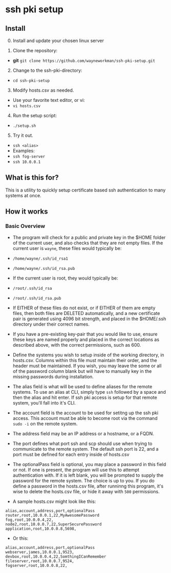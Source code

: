 # ssh pki setup

## Install

 0. Install and update your chosen linux server

 1. Clone the repository:

  - **git** `git clone https://github.com/wayneworkman/ssh-pki-setup.git`

 2. Change to the ssh-pki-directory:

  - `cd ssh-pki-setup`

 3. Modify hosts.csv as needed.

  - Use your favorite text editor, or vi:
  - `vi hosts.csv`

 4. Run the setup script:

  - `./setup.sh`

 5. Try it out.

  - `ssh <alias>`
  - Examples:
  - `ssh fog-server`
  - `ssh 10.0.0.1`

## What is this for?

This is a utility to quickly setup certificate based ssh authentication to many
systems at once.

## How it works

### Basic Overview
 - The program will check for a public and private key in the $HOME folder of the current
user, and also checks that they are not empty files. If the current user is `wayne`,
these files would typically be:

 - `/home/wayne/.ssh/id_rsa1`
 - `/home/wayne/.ssh/id_rsa.pub`

 - If the current user is root, they would typically be:

 - `/root/.ssh/id_rsa`
 - `/root/.ssh/id_rsa.pub`

 - If EITHER of these files do not exist, or if EITHER of them are empty files, then both
files are DELETED automatically, and a new certificate pair is generated using 4096 bit
strength, and placed in the $HOME/.ssh directory under their correct names.

 - If you have a pre-existing key-pair that you would like to use, ensure these keys
are named properly and placed in the correct locations as described above, with the
correct permissions, such as 600.

 - Define the systems you wish to setup inside of the working directory, in hosts.csv.
Columns within this file must maintain their order, and the header must be maintained.
If you wish, you may leave the some or all of the password column blank but will have
to manually key in the missing passwords during installation.

 - The alias field is what will be used to define aliases for the remote systems. To use
an alias at CLI, simply type `ssh` followed by a space and then the alias and hit enter.
If ssh pki access is setup for that remote system, you'll fall into it's CLI.

 - The account field is the account to be used for setitng up the ssh pki access. This
account must be able to become root via the command `sudo -i` on the remote system.

 - The address field may be an IP address or a hostname, or a FQDN.

 - The port defines what port ssh and scp should use when trying to communicate to the
remote system. The default ssh port is 22, and a port must be defined for each entry
inside of hosts.csv

 - The optionalPass field is optional, you may place a password in this field or not. If
one is present, the program will use this to attempt authentication with. If it is
left blank, you will be prompted to supply the password for the remote system. The
choice is up to you. If you do define a password in the hosts.csv file, after runninng
this program, it's wise to delete the hosts.csv file, or hide it away with `500`
permissions.

 - A sample hosts.csv might look like this:

```
alias,account,address,port,optionalPass
router,root,10.0.0.1,22,MyAwesomePassword
fog,root,10.0.0.4,22,
node2,root,10.0.0.7,22,SuperSecurePassword
application,root,10.0.0.8,5698,
```

 - Or this:

```
alias,account,address,port,optionalPass
webserver,james,10.0.0.1,9523,
devbox,root,10.0.0.4,22,SomthingICanRemember
fileserver,root,10.0.0.7,9524,
fogserver,root,10.0.0.8,22,
```
